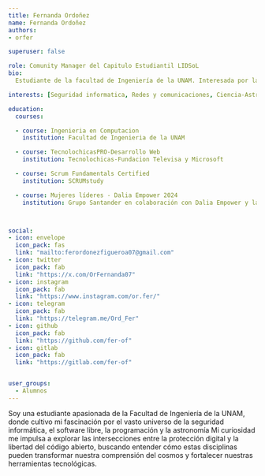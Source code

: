 ```yaml
---
title: Fernanda Ordoñez
name: Fernanda Ordoñez
authors:
- orfer

superuser: false

role: Comunity Manager del Capitulo Estudiantil LIDSoL
bio: 
  Estudiante de la facultad de Ingeniería de la UNAM. Interesada por la seguridad informática, software libre, programación y astronomia.

interests: [Seguridad informatica, Redes y comunicaciones, Ciencia-Astronomía, Ciencia Ficción, Música, Creación de Contenido y Redes Sociales, Desarrollo Web ]

education:
  courses:

  - course: Ingenieria en Computacion
    institution: Facultad de Ingenieria de la UNAM

  - course: TecnolochicasPRO-Desarrollo Web
    institution: Tecnolochicas-Fundacion Televisa y Microsoft

  - course: Scrum Fundamentals Certified
    institution: SCRUMstudy

  - course: Mujeres líderes - Dalia Empower 2024
    institution: Grupo Santander en colaboración con Dalia Empower y la Universidad Insurgentes



social:
- icon: envelope
  icon_pack: fas
  link: "mailto:ferordonezfigueroa07@gmail.com"
- icon: twitter
  icon_pack: fab
  link: "https://x.com/OrFernanda07"
- icon: instagram
  icon_pack: fab
  link: "https://www.instagram.com/or.fer/"
- icon: telegram
  icon_pack: fab
  link: "https://telegram.me/Ord_Fer"
- icon: github
  icon_pack: fab
  link: "https://github.com/fer-of"
- icon: gitlab
  icon_pack: fab
  link: "https://gitlab.com/fer-of"


user_groups:
  - Alumnos
---
```

Soy una estudiante apasionada de la Facultad de Ingeniería de la UNAM, donde cultivo mi fascinación por el vasto universo de la seguridad informática, el software libre, la programación y la astronomía Mi curiosidad me impulsa a explorar las intersecciones entre la protección digital y la libertad del código abierto, buscando entender cómo estas disciplinas pueden transformar nuestra comprensión del cosmos y fortalecer nuestras herramientas tecnológicas.